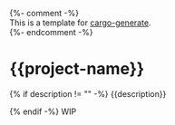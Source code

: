 {%- comment -%}<br>
This is a template for [cargo-generate](https://github.com/cargo-generate/cargo-generate).
<br>{%- endcomment -%}

# {{project-name}}
{% if description != "" -%}
{{description}}

{% endif -%}
WIP
